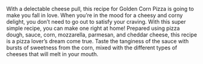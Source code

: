 With a delectable cheese pull, this recipe for Golden Corn Pizza is going to make you fall in love. When you’re in the mood for a cheesy and corny delight, you don’t need to go out to satisfy your craving. With this super simple recipe, you can make one right at home! Prepared using pizza dough, sauce, corn, mozzarella, parmesan, and cheddar cheese, this recipe is a pizza lover’s dream come true. Taste the tanginess of the sauce with bursts of sweetness from the corn, mixed with the different types of cheeses that will melt in your mouth.